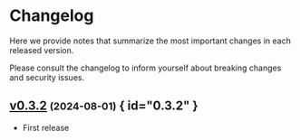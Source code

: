 # Changelog

Here we provide notes that summarize the most important changes in each released version.

Please consult the changelog to inform yourself about breaking changes and security issues.

## [v0.3.2](https://github.com/Materials-Data-Science-and-Informatics/fair-python-cookiecutter-demo/tree/v0.3.2) <small>(2024-08-01)</small> { id="0.3.2" }

* First release

